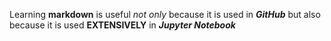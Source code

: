 Learning **markdown** is useful _not only_ because it is used in __*GitHub*__ but also because it is used __EXTENSIVELY__ in __*Jupyter Notebook*__
